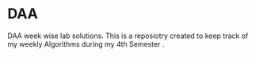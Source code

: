 # DAA
DAA week wise lab solutions.
This is a reposiotry created to keep track of my weekly Algorithms during my 4th Semester .
